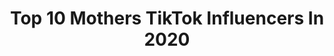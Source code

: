 ---
title: Top 10 Mothers TikTok Influencers In 2020
description: >-
  Find top mothers TikTok influencers in 2020. Most popular hashtags: #fyp #duet #funny #haikyuu.
platform: TikTok
hits: 5332
text_top: Identify the top-rated TikTok profiles on inBeat.
text_bottom: Our search engine holds 5332 TikTok influencers like this for you to pitch.
profiles:
  - username: "runovermytoes"
    fullname: >-
      møthêr
    bio: >-
      îm ŷøür ñêŵ möthêr ❤️
    location: "United Kingdom"
    followers: 17500
    engagement: 3111
    commentsToLikes: 0.039260
    id: ckbav41mvloow0j23zcpfmnx5
    verified: false
    hashtags: "#deepfried, #cursedtiktoks, #imfilmingavideomomma, #marthawasanaveragedog"
  - username: "geethurajesh3"
    fullname: >-
      Geethu Rajesh
    bio: >-
      Lives in Muscat Mother of 2 boys Comrade
    location: "Oman"
    followers: 12300
    engagement: 4277
    commentsToLikes: 0.205828
    id: ckdnv3q0po5bb0j23lzchvtfo
    verified: false
    hashtags: "#geethurajesh3, #foryoupage, #fyp, #oru"
  - username: "ilxbebella"
    fullname: >-
      🎨💞
    bio: >-
      you are amazing! - monitored by the mother - ✉🛁🤍
    location: "Brazil"
    followers: 5480
    engagement: 4119
    commentsToLikes: 0.344820
    id: ckcvj4g3awgpb0j239erh0yyw
    verified: false
    hashtags: "#ohno, #fy, #fyp, #girlsjoalin2audicao"
  - username: "jaymyst"
    fullname: >-
      JayMyst
    bio: >-
      Happily married, mother of 2! Love duets
    location: "United States"
    followers: 3614
    engagement: 4021
    commentsToLikes: 0.560262
    id: ckck5esowqb8l0j23sjrlaa7d
    verified: false
    hashtags: "#duet, #dadsoftiktok, #tiktokfriends, #silly"
  - username: "rnete"
    fullname: >-
      Renee
    bio: >-
      Wife and mother of two girls
    location: "United States"
    followers: 7143
    engagement: 3923
    commentsToLikes: 0.232036
    id: ckd1840uypkb50j23ixhnr14o
    verified: false
    hashtags: "#fyp, #headcases, #tiktok, #comedy"
  - username: "sammykk"
    fullname: >-
      sammyk
    bio: >-
      I’m your gay god-mother 🤙🏼 | 26 TikTok pls unshadowban me Follow @sammykklive
    location: "United States"
    followers: 270600
    engagement: 3225
    commentsToLikes: 0.029807
    id: ckamgxv43duom0i781dqo7mni
    verified: false
    hashtags: "#biden2020, #story, #politics, #election"
  - username: "tahmina1234"
    fullname: >-
      🤲_تهمینة_👆
    bio: >-
      I love My Allah💚 I love My Prophet Hazarat Muhammad💚{ﷺ}N💚My mother💚
    location: "Bangladesh"
    followers: 106691
    engagement: 3142
    commentsToLikes: 0.068015
    id: ck8qnjaaaur060j78pndxbahl
    verified: false
    hashtags: "#tahmina, #duet"
  - username: "liozoldyck"
    fullname: >-
      l i o
    bio: >-
      she/her | MINOR | anime | dms don't work mother of 30k beautiful children✨
    location: "United States"
    followers: 30300
    engagement: 2765
    commentsToLikes: 0.062540
    id: ckcv6mdr7ppbs0j230hcl0i1u
    verified: false
    hashtags: "#anime, #threads, #haikyuu, #hxh"
  - username: "truckerleezah"
    fullname: >-
      Leezah422 
    bio: >-
      18+only Wife mother trucker artist vocalist musician 🇺🇸Proud American Patriot
    location: "United States"
    followers: 25900
    engagement: 2676
    commentsToLikes: 0.080038
    id: cka7or7bz3qu70i78tb2f6v2c
    verified: false
    hashtags: "#duetme, #native, #duetthis, #duet"
  - username: "me_my_mental_self"
    fullname: >-
      mentally unstable
    bio: >-
      mother of 3388 weebs ⚠️not taking requests⚠️ 🚫pls dont spam like🚫 her/she
    location: "United States"
    followers: 3388
    engagement: 2529
    commentsToLikes: 0.082136
    id: ckd6wzujdtcyw0j23mjy04ehx
    verified: false
    hashtags: "#weeb, #thinkimshadowband, #weebs, #greenscreen"
---